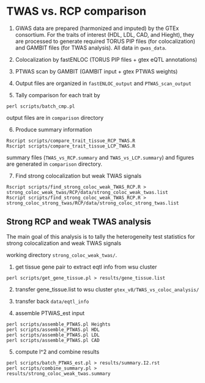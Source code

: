 # TWAS vs. RCP comparison

1. GWAS data are prepared (harmonized and imputed) by the GTEx consortium. For the traits of interest (HDL, LDL, CAD, and Hieght), they are processed to generate required TORUS PIP files (for colocalization) and GAMBIT files (for TWAS analysis). All data in ```gwas_data```.

2. Colocalization by fastENLOC (TORUS PIP files + gtex eQTL annotations)

3. PTWAS scan by GAMBIT (GAMBIT input + gtex PTWAS weights)

4. Output files are organized in ```fastENLOC_output``` and ```PTWAS_scan_output```

5. Tally comparison for each trait by 

```
perl scripts/batch_cmp.pl
```

output files are in ```comparison``` directory


6. Produce summary information

```
Rscript scripts/compare_trait_tissue_RCP_TWAS.R
Rscript scripts/compare_trait_tissue_LCP_TWAS.R
```
summary files (```TWAS_vs_RCP.summary``` and ```TWAS_vs_LCP.summary```) and figures are generated in ```comparison``` directory.

7. Find strong colocalization but weak TWAS signals

```
Rscript scripts/find_strong_coloc_weak_TWAS_RCP.R >  strong_coloc_weak_twas/RCP/data/strong_coloc_weak_twas.list
Rscript scripts/find_strong_coloc_weak_TWAS_RCP.R >  strong_coloc_strong_twas/RCP/data/strong_coloc_strong_twas.list
```

## Strong RCP and weak TWAS analysis

The main goal of this analysis is to tally the heterogeneity test statistics for strong colocalization and weak TWAS signals

working directory ```strong_coloc_weak_twas/```.

1. get tissue gene pair to extract eqtl info from wsu cluster
```
perl scripts/get_gene_tissue.pl > results/gene_tissue.list
```

2. transfer gene_tissue.list to wsu cluster ```gtex_v8/TWAS_vs_coloc_analysis/```


3. transfer back ```data/eqtl_info```

4. assemble PTWAS_est input

```
perl scripts/assemble_PTWAS.pl Heights
perl scripts/assemble_PTWAS.pl HDL
perl scripts/assemble_PTWAS.pl LDL
perl scripts/assemble_PTWAS.pl CAD
```

5. compute I^2 and combine results
```
perl scripts/batch_PTWAS_est.pl > results/summary.I2.rst 
perl scripts/combine_summary.pl > results/strong_coloc_weak_twas.summary
```




